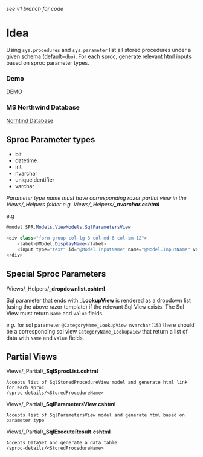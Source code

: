 *see v1 branch for code*

# Idea

Using `sys.procedures` and `sys.parameter` list all stored procedures under a given schema (default=`dbo`). 
For each sproc, generate relevant html inputs based on sproc parameter types.

### Demo
[DEMO](http://reports.smartpeter.co.uk/sproc-details/CustOrderHist)

### MS Northwind Database
[Norhtind Database](https://github.com/Microsoft/sql-server-samples/tree/master/samples/databases/northwind-pubs)

## Sproc Parameter types

* bit
* datetime
* int
* nvarchar
* uniqueidentifier
* varchar

*Parameter type name must have corresponding razor partial view in the Views/_Helpers folder e.g. Views/_Helpers/**_nvarchar.cshtml***

e.g
```csharp
@model SPR.Models.ViewModels.SqlParametersView

<div class="form-group col-lg-3 col-md-6 col-sm-12">
    <label>@Model.DisplayName</label>
    <input type="text" id="@Model.InputName" name="@Model.InputName" value="@Model.ParameterValue" class="form-control" />
</div>
```

## Special Sproc Parameters
/Views/_Helpers/**_dropdownlist.cshtml**

Sql parameter that ends with **_LookupView** is rendered as a dropdown list (using the above razor template) if the relevant Sql View exists. The Sql View must return 
`Name` and `Value` fields.

*e.g.*
for sql parameter `@CategoryName_LookupView nvarchar(15)` there should be a corresponding sql view `CategoryName_LookupView` that return a list of data with `Name` and `Value` fields.


## Partial Views

Views/_Partial/**_SqlSprocList.cshtml**
```
Accepts list of SqlStoredProcedureView model and generate html link for each sproc
/sproc-details/<StoredProcedureName>
```

Views/_Partial/**_SqlParametersView.cshtml**
```
Accepts list of SqlParametersView model and generate html based on parameter type
```

Views/_Partial/**_SqlExecuteResult.cshtml**
```
Accepts DataSet and generate a data table 
/sproc-details/<StoredProcedureName>
```


